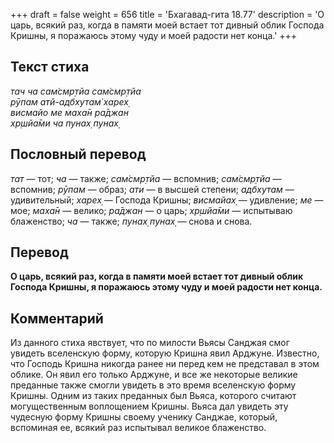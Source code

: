 +++
draft = false
weight = 656
title = 'Бхагавад-гита 18.77'
description = 'О царь, всякий раз, когда в памяти моей встает тот дивный облик Господа Кришны, я поражаюсь этому чуду и моей радости нет конца.'
+++

## Текст стиха

_тач ча сам̇смр̣тйа сам̇смр̣тйа  
рӯпам атй-адбхутам̇ харех̣  
висмайо ме маха̄н ра̄джан  
хр̣шйа̄ми ча пунах̣ пунах̣_

## Пословный перевод

_тат_ — тот; _ча_ — также; _сам̇смр̣тйа_ — вспомнив; _сам̇смр̣тйа_ — вспомнив; _рӯпам_ — образ; _ати_ — в высшей степени; _адбхутам_ — удивительный; _харех̣_ — Господа Кришны; _висмайах̣_ — удивление; _ме_ — мое; _маха̄н_ — велико; _ра̄джан_ — о царь; _хр̣шйа̄ми_ — испытываю блаженство; _ча_ — также; _пунах̣_ _пунах̣_ — снова и снова.

## Перевод

**О царь, всякий раз, когда в памяти моей встает тот дивный облик Господа Кришны, я поражаюсь этому чуду и моей радости нет конца.**

## Комментарий

Из данного стиха явствует, что по милости Вьясы Санджая смог увидеть вселенскую форму, которую Кришна явил Арджуне. Известно, что Господь Кришна никогда ранее ни перед кем не представал в этом облике. Он явил его только Арджуне, и все же некоторые великие преданные также смогли увидеть в это время вселенскую форму Кришны. Одним из таких преданных был Вьяса, которого считают могущественным воплощением Кришны. Вьяса дал увидеть эту чудесную форму Кришны своему ученику Санджае, который, вспоминая ее, всякий раз испытывал великое блаженство.
